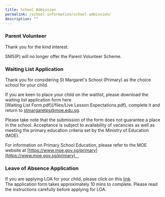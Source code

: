 ```yaml
---
title: School Admission
permalink: /school-information/school-admission/
description: ""
---
```

### Parent Volunteer

  

Thank you for the kind interest.   

SMS(P) will no longer offer the Parent Volunteer Scheme.



### Waiting List Application

  

Thank you for considering St Margaret's School (Primary) as the choice school for your child.  
  
If you are keen to place your child on the waitlist, please download the waiting list application form here  
 [Waiting List Form.pdf](/files/Live Lesson Expectations.pdf), complete it and return to [stmargaretps@moe.edu.sg](mailto:stmargaretps@moe.edu.sg).   
  
Please take note that the submission of the form does not guarantee a place in the school. Acceptance is subject to availability of vacancies as well as meeting the primary education criteria set by the Ministry of Education (MOE).  
  
For information on Primary School Education, please refer to the MOE website at [https://www.moe.gov.sg/primary](https://www.moe.gov.sg/primary)   


  

### Leave of Absence Application

  
If you are applying LOA for your child, please click on this [link](http://for.edu.sg/smpsloa2021).    
The application form takes approximately 10 mins to complete. Please read the instructions carefully before applying for LOA.